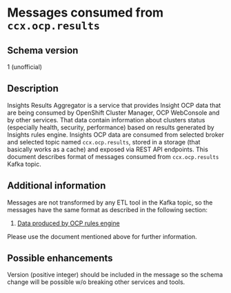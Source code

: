 # Messages consumed from `ccx.ocp.results`

## Schema version

1 (unofficial)

## Description

Insights Results Aggregator is a service that provides Insight OCP data that
are being consumed by OpenShift Cluster Manager, OCP WebConsole and by other
services. That data contain information about clusters status (especially
health, security, performance) based on results generated by Insights rules
engine. Insights OCP data are consumed from selected broker and selected topic
named `ccx.ocp.results`, stored in a storage (that basically works as a cache)
and exposed via REST API endpoints. This document describes format of messages
consumed from `ccx.ocp.results` Kafka topic.

## Additional information

Messages are not transformed by any ETL tool in the Kafka topic, so the messages have the same format as described in the following section:
1. [Data produced by OCP rules engine](ccx_data_pipeline.md)

Please use the document mentioned above for further information.

## Possible enhancements

Version (positive integer) should be included in the message so the schema
change will be possible w/o breaking other services and tools.
